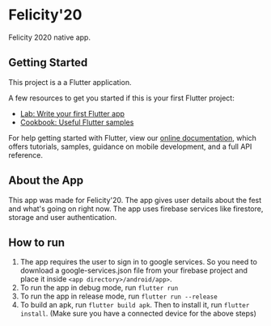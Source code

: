 # Felicity'20

Felicity 2020 native app.
[](s0.jpeg)

## Getting Started

This project is a a Flutter application.

A few resources to get you started if this is your first Flutter project:

- [Lab: Write your first Flutter app](https://flutter.dev/docs/get-started/codelab)
- [Cookbook: Useful Flutter samples](https://flutter.dev/docs/cookbook)

For help getting started with Flutter, view our
[online documentation](https://flutter.dev/docs), which offers tutorials,
samples, guidance on mobile development, and a full API reference.

## About the App

This app was made for Felicity'20. The app gives user details about the fest and what's going on right now. The app uses firebase services like firestore, storage and user authentication.

## How to run

1. The app requires the user to sign in to google services. So you need to download a google-services.json file from your firebase project and place it inside ```<app directory>/android/app>```.
2. To run the app in debug mode, run ```flutter run```
3. To run the app in release mode, run ```flutter run --release```
4. To build an apk, run ```flutter build apk```. Then to install it, run ```flutter install```. 
(Make sure you have a connected device for the above steps) 